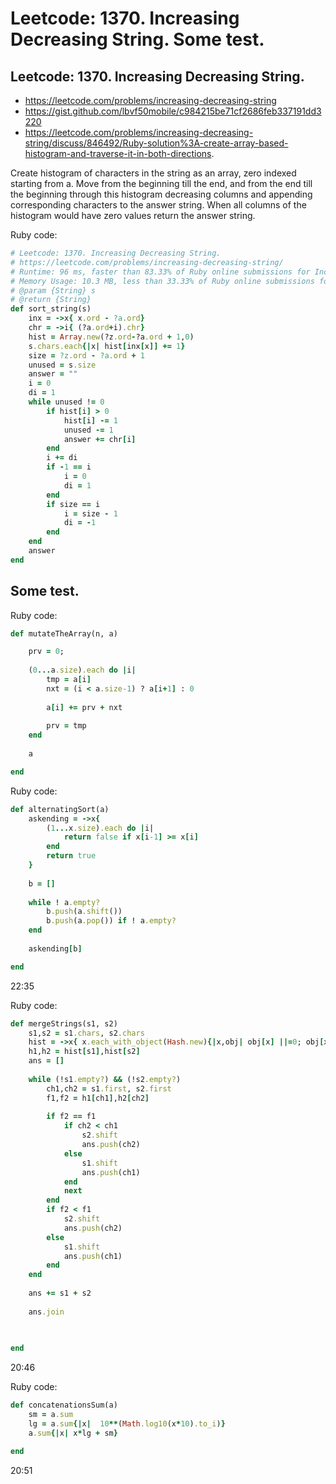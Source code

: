 # Leetcode: 1370. Increasing Decreasing String. Some test.

## Leetcode: 1370. Increasing Decreasing String. 

- https://leetcode.com/problems/increasing-decreasing-string
- https://gist.github.com/lbvf50mobile/c984215be71cf2686feb337191dd3220
- https://leetcode.com/problems/increasing-decreasing-string/discuss/846492/Ruby-solution%3A-create-array-based-histogram-and-traverse-it-in-both-directions.

Create histogram of characters in the string as an array, zero indexed starting from a. Move from the beginning till the end, and from the end till the beginning through this histogram decreasing columns and appending corresponding characters to the answer string. When all columns of the histogram would have zero values return the answer string.

Ruby code:
```Ruby
# Leetcode: 1370. Increasing Decreasing String.
# https://leetcode.com/problems/increasing-decreasing-string/
# Runtime: 96 ms, faster than 83.33% of Ruby online submissions for Increasing Decreasing String.
# Memory Usage: 10.3 MB, less than 33.33% of Ruby online submissions for Increasing Decreasing String.
# @param {String} s
# @return {String}
def sort_string(s)
    inx = ->x{ x.ord - ?a.ord}
    chr = ->i{ (?a.ord+i).chr}
    hist = Array.new(?z.ord-?a.ord + 1,0)
    s.chars.each{|x| hist[inx[x]] += 1}
    size = ?z.ord - ?a.ord + 1
    unused = s.size
    answer = ""
    i = 0
    di = 1
    while unused != 0
        if hist[i] > 0
            hist[i] -= 1
            unused -= 1
            answer += chr[i]
        end
        i += di
        if -1 == i
            i = 0
            di = 1
        end
        if size == i
            i = size - 1
            di = -1
        end
    end
    answer
end
```

## Some test.

Ruby code:
```Ruby
def mutateTheArray(n, a)

    prv = 0;
    
    (0...a.size).each do |i|
        tmp = a[i]
        nxt = (i < a.size-1) ? a[i+1] : 0
        
        a[i] += prv + nxt 
        
        prv = tmp
    end
    
    a

end

```

Ruby code:
```Ruby
def alternatingSort(a)
    askending = ->x{
        (1...x.size).each do |i|
            return false if x[i-1] >= x[i]
        end
        return true
    }
    
    b = []
    
    while ! a.empty?
        b.push(a.shift())
        b.push(a.pop()) if ! a.empty?
    end
    
    askending[b]

end

```
22:35

Ruby code:
```Ruby
def mergeStrings(s1, s2)
    s1,s2 = s1.chars, s2.chars
    hist = ->x{ x.each_with_object(Hash.new){|x,obj| obj[x] ||=0; obj[x] +=1;}}
    h1,h2 = hist[s1],hist[s2]
    ans = []
    
    while (!s1.empty?) && (!s2.empty?)
        ch1,ch2 = s1.first, s2.first
        f1,f2 = h1[ch1],h2[ch2]
        
        if f2 == f1
            if ch2 < ch1
                s2.shift
                ans.push(ch2)
            else
                s1.shift
                ans.push(ch1)
            end
            next 
        end
        if f2 < f1
            s2.shift
            ans.push(ch2)
        else
            s1.shift
            ans.push(ch1)
        end
    end
    
    ans += s1 + s2
    
    ans.join
    
    

end

```
20:46

Ruby code:
```Ruby
def concatenationsSum(a)
    sm = a.sum
    lg = a.sum{|x|  10**(Math.log10(x*10).to_i)}
    a.sum{|x| x*lg + sm}

end
```
20:51